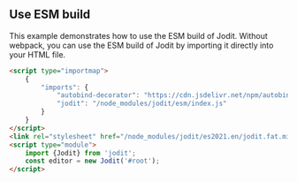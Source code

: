## Use ESM build

This example demonstrates how to use the ESM build of Jodit.
Without webpack, you can use the ESM build of Jodit by importing it directly into your HTML file.

```html
<script type="importmap">
    {
        "imports": {
            "autobind-decorator": "https://cdn.jsdelivr.net/npm/autobind-decorator@2.4.0/+esm",
            "jodit": "/node_modules/jodit/esm/index.js"
        }
    }
</script>
<link rel="stylesheet" href="/node_modules/jodit/es2021.en/jodit.fat.min.css">
<script type="module">
    import {Jodit} from 'jodit';
    const editor = new Jodit('#root');
</script>
```
